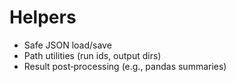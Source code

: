 # Helpers

- Safe JSON load/save
- Path utilities (run ids, output dirs)
- Result post‑processing (e.g., pandas summaries)
